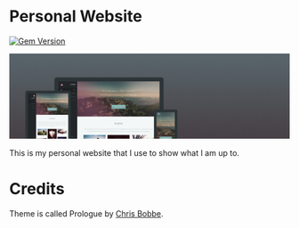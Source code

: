 # Personal Website

[![Gem Version](https://badge.fury.io/rb/jekyll-theme-prologue.svg)](https://badge.fury.io/rb/jekyll-theme-prologue)

![Prologue Theme](assets/images/screenshot.png "Prologue Theme Screenshot")

This is my personal website that I use to show what I am up to.

# Credits

Theme is called Prologue by [Chris Bobbe](https://chrisbobbe.github.io).